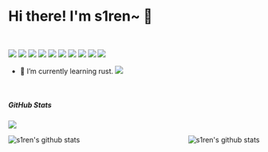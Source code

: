 # Hi there! I'm s1ren~ 👋
<br>

![](https://img.shields.io/badge/-Docker-2496ED?style=flat-square&logo=Docker&logoColor=fff) ![](https://img.shields.io/badge/-Linux-000000?style=flat-square&logo=Linux&logoColor=fff) ![](https://img.shields.io/badge/-Go-00ACD7?style=flat-square&logo=Go&logoColor=fff) ![](https://img.shields.io/badge/-Git-f05032?style=flat-square&logo=git&logoColor=white) ![](https://img.shields.io/badge/-Visual%20Studio%20Code%20Insider-24BFA5?style=flat-square&logo=visual-studio-code) ![](https://img.shields.io/badge/-Kubernetes-000000?style=flat-square&logo=Kubernetes&logoColor=fff) ![](https://img.shields.io/badge/-Electron-000000?style=flat-square&logo=Electron&logoColor=fff) ![](https://img.shields.io/badge/-React-000000?style=flat-square&logo=React&logoColor=fff)  ![](https://img.shields.io/badge/-Typescript-000000?style=flat-square&logo=Typescript&logoColor=fff) ![](https://img.shields.io/badge/-Hyperledger-000000?style=flat-square&logo=Hyperledger&logoColor=fff)

- 🌱 I’m currently learning rust. ![](https://img.shields.io/badge/-Rust-000000?style=flat-square&logo=Rust&logoColor=fff)
<br>

##### GitHub Stats

![](https://activity-graph.herokuapp.com/graph?username=hxx258456&theme=github)

<div align="center">
    <a href="https://github.com/hxx258456">
        <img align="left" src="https://github-readme-stats.vercel.app/api?username=hxx258456&show_icons=truee&include_all_commits=true&theme=onedark&hide=prs" alt="s1ren's github stats"/>
    </a>
    <a href="https://github.com/hxx258456">
        <img align="right" src="https://github-readme-stats.vercel.app/api/top-langs/?username=hxx258456&layout=compact&show_icons=truee&include_all_commits=true&theme=onedark&card_width=230" alt="s1ren's github stats"/>
    </a>
</div>
